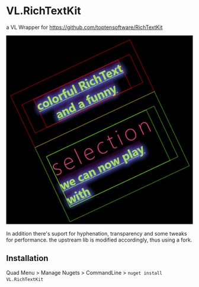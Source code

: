 # VL.RichTextKit

a VL Wrapper for https://github.com/toptensoftware/RichTextKit

![RTK3](https://raw.githubusercontent.com/sebllll/VL.RichTextKit/refs/heads/fixReadMe/demo.gif)

In addition there's suport for hyphenation, transparency and some tweaks for performance.
the upstream lib is modified accordingly, thus using a fork.

## Installation
Quad Menu > Manage Nugets > CommandLine > ```nuget install VL.RichTextKit```
